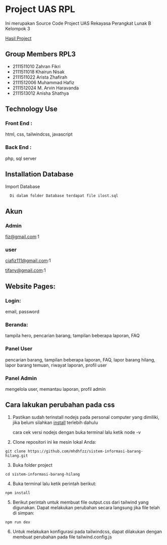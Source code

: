 # Project UAS RPL
Ini merupakan Source Code Project UAS Rekayasa Perangkat Lunak B Kelompok 3

[Hasil Project]()


## Group Members RPL3
- 2111511010 Zahran Fikri
- 2111511018 Khairun Nisak
- 2111511022 Arista Zhafirah
- 2111512006 Muhammad Hafiz
- 2111512024 M. Arvin Haravanda
- 2111513012 Anisha Shathya

## Technology Use
### Front End :
html, css, tailwindcss, javascript

### Back End :
php, sql server

## Installation Database

Import Database

```bash
  Di dalam folder Database terdapat file ilost.sql
```
    
## Akun
### Admin
fiz@gmail.com:1

### user
ciafiz111@gmail.com:1

tifany@gmail.com:1

## Website Pages:
### Login:
email, password
### Beranda:
tampila hero, pencarian barang, tampilan beberapa laporan, FAQ
### Panel User
pencarian barang, tampilan beberapa laporan, FAQ, lapor barang hilang, lapor barang temuan, riwayat laporan, profil user
### Panel Admin
mengelola user, memantau laporan, profil admin

## Cara lakukan perubahan pada css
1.  Pastikan sudah terinstall nodejs pada personal computer yang dimiliki, jika belum silahkan [install](https://nodejs.org/) terlebih dahulu 

    cara cek versi nodejs dengan buka terminal lalu ketik node -v

2.  Clone repositori ini ke mesin lokal Anda:
```
git clone https://github.com/mhdhfzz/sistem-informasi-barang-hilang.git
```
3.  Buka folder project
```
cd sistem-informasi-barang-hilang
```
4.  Buka terminal lalu ketik perintah berikut:
```
npm install
```
5.  Berikut perintah untuk membuat file output.css dari tailwind yang digunakan. Dapat melakukan perubahan secara langsung jika file telah di simpan:
```
npm run dev
```
6.  Untuk melakukan konfigurasi pada tailwindcss, dapat dilakukan dengan membuat perubahan pada file tailwind.config.js
